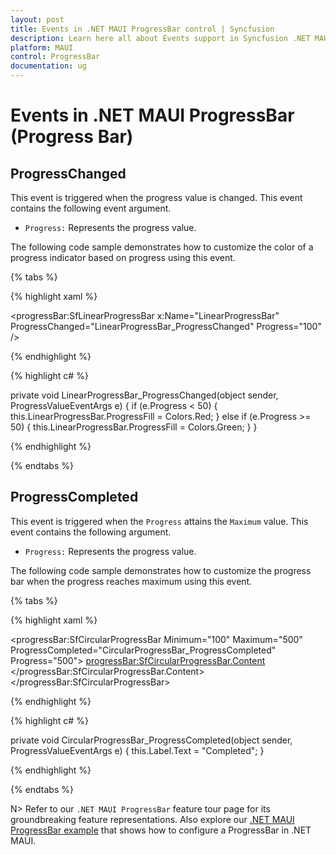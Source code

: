 ```yaml
---
layout: post
title: Events in .NET MAUI ProgressBar control | Syncfusion
description: Learn here all about Events support in Syncfusion .NET MAUI ProgressBar control, its elements and more.
platform: MAUI
control: ProgressBar
documentation: ug
---
```


# Events in .NET MAUI ProgressBar (Progress Bar)

## ProgressChanged

This event is triggered when the progress value is changed. This event contains the following event argument.

* `Progress:` Represents the progress value.

The following code sample demonstrates how to customize the color of a progress indicator based on progress using this event. 

{% tabs %} 

{% highlight xaml %}

<progressBar:SfLinearProgressBar x:Name="LinearProgressBar" 
                                 ProgressChanged="LinearProgressBar_ProgressChanged" 
                                 Progress="100" />

{% endhighlight %}

{% highlight c# %}

private void LinearProgressBar_ProgressChanged(object sender, ProgressValueEventArgs e)
{
    if (e.Progress < 50)
    {
        this.LinearProgressBar.ProgressFill = Colors.Red;
    }
    else if (e.Progress >= 50)
    {
        this.LinearProgressBar.ProgressFill = Colors.Green;
    }
}

{% endhighlight %}

{% endtabs %} 

## ProgressCompleted

This event is triggered when the `Progress` attains the `Maximum` value. This event contains the following argument.

* `Progress:` Represents the progress value.

The following code sample demonstrates how to customize the progress bar when the progress reaches maximum using this event. 

{% tabs %} 

{% highlight xaml %}

<progressBar:SfCircularProgressBar Minimum="100" 
                                   Maximum="500" 
                                   ProgressCompleted="CircularProgressBar_ProgressCompleted" 
                                   Progress="500">
    <progressBar:SfCircularProgressBar.Content>
        <Grid WidthRequest="150">
            <Label x:Name="Label" 
                   Text="Start" 
                   FontSize="15"
                   HorizontalTextAlignment="Center" 
                   VerticalTextAlignment="Center" />
        </Grid>
    </progressBar:SfCircularProgressBar.Content>
</progressBar:SfCircularProgressBar>

{% endhighlight %}

{% highlight c# %}

private void CircularProgressBar_ProgressCompleted(object sender, ProgressValueEventArgs e)
{
    this.Label.Text = "Completed";
}

{% endhighlight %}

{% endtabs %} 

N> Refer to our `.NET MAUI ProgressBar` feature tour page for its groundbreaking feature representations. Also explore our [.NET MAUI ProgressBar example](https://github.com/syncfusion/maui-demos/) that shows how to configure a ProgressBar in .NET MAUI.